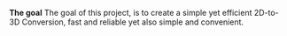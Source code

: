 **The goal**
The goal of this project, is to create a simple yet efficient 2D-to-3D Conversion, 
fast and reliable yet also simple and convenient. 
